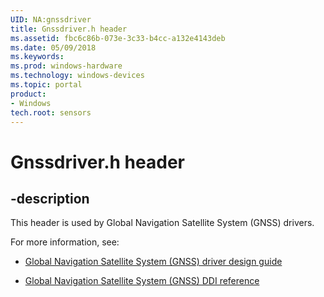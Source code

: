```yaml
---
UID: NA:gnssdriver
title: Gnssdriver.h header
ms.assetid: fbc6c86b-073e-3c33-b4cc-a132e4143deb
ms.date: 05/09/2018
ms.keywords: 
ms.prod: windows-hardware
ms.technology: windows-devices
ms.topic: portal
product:
- Windows
tech.root: sensors
---
```


# Gnssdriver.h header

## -description

This header is used by Global Navigation Satellite System (GNSS) drivers.

For more information, see:

- [Global Navigation Satellite System (GNSS) driver design guide](https://docs.microsoft.com/en-us/windows-hardware/drivers/gnss)

- [Global Navigation Satellite System (GNSS) DDI reference](../_gnss/index.md)
